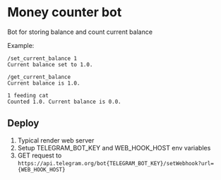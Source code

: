 # Money counter bot

Bot for storing balance and count current balance

Example:

```
/set_current_balance 1
Current balance set to 1.0.
```

```
/get_current_balance
Current balance is 1.0.
```

```
1 feeding cat
Counted 1.0. Current balance is 0.0.
```

## Deploy

1. Typical render web server
2. Setup TELEGRAM_BOT_KEY and WEB_HOOK_HOST env variables
2. GET request to `https://api.telegram.org/bot{TELEGRAM_BOT_KEY}/setWebhook?url={WEB_HOOK_HOST}`